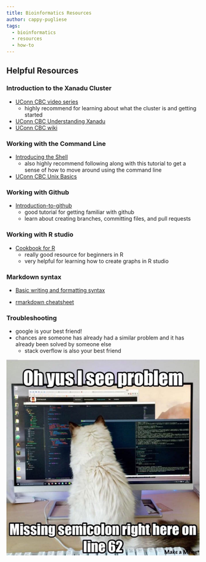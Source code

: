 ```yaml
---
title: Bioinformatics Resources
author: cappy-pugliese
tags:
  - bioinformatics
  - resources
  - how-to
---
```


## Helpful Resources

### Introduction to the Xanadu Cluster

-   [UConn CBC video series](https://github.com/CBC-UCONN/CBC_Docs/wiki/Intro-to-Xanadu-Videos)
    -   highly recommend for learning about what the cluster is and getting started
-   [UConn CBC Understanding Xanadu](https://bioinformatics.uconn.edu/resources-and-events/tutorials-2/xanadu/)
-   [UConn CBC wiki](https://github.com/CBC-UCONN/CBC_Docs/wiki)

### Working with the Command Line

-   [Introducing the Shell](https://swcarpentry.github.io/shell-novice/01-intro.html)
    -   also highly recommend following along with this tutorial to get a sense of how to move around using the command line
-   [UConn CBC Unix Basics](https://github.com/CBC-UCONN/CBC_Docs/wiki/Unix-Basics#notes)

### Working with Github

-   [Introduction-to-github](https://github.com/skills/introduction-to-github)
    -   good tutorial for getting familiar with github
    -   learn about creating branches, committing files, and pull requests

### Working with R studio

-   [Cookbook for R](http://www.cookbook-r.com/)
    -   really good resource for beginners in R
    -   very helpful for learning how to create graphs in R studio

### Markdown syntax

-   [Basic writing and formatting syntax](https://docs.github.com/en/get-started/writing-on-github/getting-started-with-writing-and-formatting-on-github/basic-writing-and-formatting-syntax)

-   [rmarkdown cheatsheet](https://rstudio.github.io/cheatsheets/rmarkdown.pdf)

### Troubleshooting

-   google is your best friend!
-   chances are someone has already had a similar problem and it has already been solved by someone else
    -   stack overflow is also your best friend

![image of cat staring at computer code](images/cat-troubleshooting-meme.jpeg)

